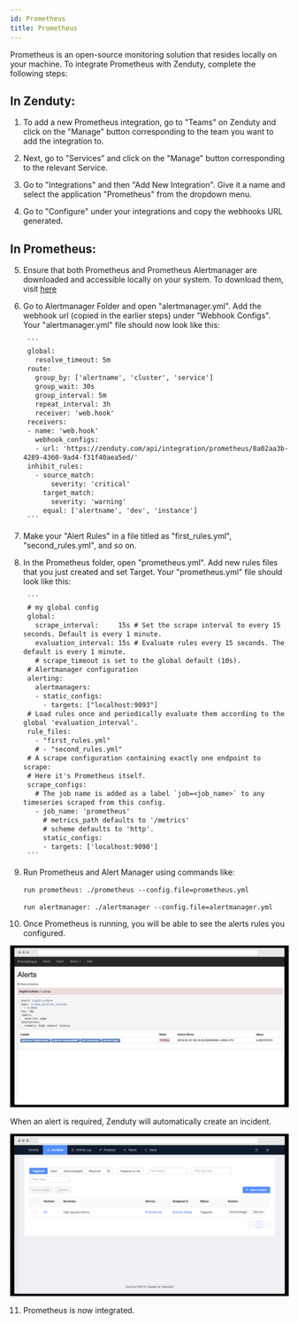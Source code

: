 ```yaml
---
id: Prometheus
title: Prometheus
---
```

Prometheus is an open-source monitoring solution that resides locally on your machine. To integrate Prometheus with Zenduty, complete the following steps:

## In Zenduty:

1. To add a new Prometheus integration, go to "Teams" on Zenduty and click on the "Manage" button corresponding to the team you want to add the integration to.

2. Next, go to "Services" and click on the "Manage" button corresponding to the relevant Service.

3. Go to "Integrations" and then "Add New Integration". Give it a name and select the application "Prometheus" from the dropdown menu.

4. Go to "Configure" under your integrations and copy the webhooks URL generated. 

## In Prometheus: 

5. Ensure that both Prometheus and Prometheus Alertmanager are downloaded and accessible locally on your system. To download them, visit [here](https://prometheus.io/download/) 
 
6. Go to Alertmanager Folder and open "alertmanager.yml". Add the webhook url (copied in the earlier steps) under "Webhook Configs".
	 Your "alertmanager.yml" file should now look like this:
	 
		```
		global:
		  resolve_timeout: 5m
		route:
		  group_by: ['alertname', 'cluster', 'service']
		  group_wait: 30s
		  group_interval: 5m
		  repeat_interval: 3h
		  receiver: 'web.hook'
		receivers:
		- name: 'web.hook'
		  webhook_configs:
		  - url: 'https://zenduty.com/api/integration/prometheus/8a02aa3b-4289-4360-9ad4-f31f40aea5ed/'
		inhibit_rules:
		  - source_match:
		      severity: 'critical'
		    target_match:
		      severity: 'warning'
		    equal: ['alertname', 'dev', 'instance']
		```

7. Make your "Alert Rules" in a file titled as "first_rules.yml", "second_rules.yml", and so on. 

8. In the Prometheus folder, open "prometheus.yml". Add new rules files that you just created and set Target. 
	Your "prometheus.yml" file should look like this:
	
		```
		# my global config
		global:
		  scrape_interval:     15s # Set the scrape interval to every 15 seconds. Default is every 1 minute.
		  evaluation_interval: 15s # Evaluate rules every 15 seconds. The default is every 1 minute.
		  # scrape_timeout is set to the global default (10s).
		# Alertmanager configuration
		alerting:
		  alertmanagers:
		  - static_configs:
		    - targets: ["localhost:9093"]
		# Load rules once and periodically evaluate them according to the global 'evaluation_interval'.
		rule_files:
		  - "first_rules.yml"
		  # - "second_rules.yml"
		# A scrape configuration containing exactly one endpoint to scrape:
		# Here it's Prometheus itself.
		scrape_configs:
		  # The job name is added as a label `job=<job_name>` to any timeseries scraped from this config.
		  - job_name: 'prometheus'
		    # metrics_path defaults to '/metrics'
		    # scheme defaults to 'http'.
		    static_configs:
		    - targets: ['localhost:9090']
		```

9. Run Prometheus and Alert Manager using commands like:

	`run prometheus: ./prometheus --config.file=prometheus.yml`

	`run alertmanager: ./alertmanager --config.file=alertmanager.yml`

10. Once Prometheus is running, you will be able to see the alerts rules you configured.

![](/img/Integrations/Prometheus/alerts.png)

When an alert is required, Zenduty will automatically create an incident. 

![](/img/Integrations/Prometheus/incident.png)

11. Prometheus is now integrated.
